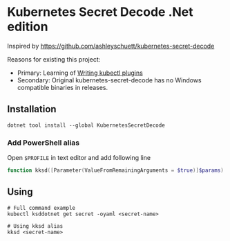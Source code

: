 ﻿# Kubernetes Secret Decode .Net edition

Inspired by https://github.com/ashleyschuett/kubernetes-secret-decode

Reasons for existing this project:
- Primary: Learning of [Writing kubectl plugins](https://kubernetes.io/docs/tasks/extend-kubectl/kubectl-plugins/#writing-kubectl-plugins)
- Secondary: Original kubernetes-secret-decode has no Windows compatible binaries in releases.

## Installation

```
dotnet tool install --global KubernetesSecretDecode
```

### Add PowerShell alias

Open `$PROFILE` in text editor and add following line

```powershell
function kksd([Parameter(ValueFromRemainingArguments = $true)]$params) { & kubectl ksddotnet get secret -oyaml $params }
```

## Using

```shell
# Full command example
kubectl ksddotnet get secret -oyaml <secret-name>

# Using kksd alias
kksd <secret-name>
```